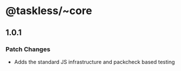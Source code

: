 # @taskless/~core

## 1.0.1

### Patch Changes

- Adds the standard JS infrastructure and packcheck based testing
